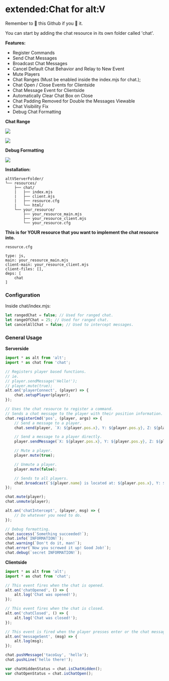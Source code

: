 # extended:Chat for alt:V

Remember to 🌟 this Github if you 💖 it.

You can start by adding the chat resource in its own folder called 'chat'.

**Features:**

* Register Commands
* Send Chat Messages
* Broadcast Chat Messages
* Cancel Default Chat Behavior and Relay to New Event
* Mute Players
* Chat Ranges (Must be enabled inside the index.mjs for chat.);
* Chat Open / Close Events for Clientside
* Chat Message Event for Clientside
* Automatically Clear Chat Box on Close
* Chat Padding Removed for Double the Messages Viewable
* Chat Visibility Fix
* Debug Chat Formatting

**Chat Range**

![](https://i.imgur.com/uu74ct0.png)

![](https://i.imgur.com/SKwdYfu.png)


**Debug Formatting**

![](https://i.imgur.com/BOMn4eH.png)


**Installation:**

```
altVServerFolder/
└── resources/
    ├── chat/
    |   ├── index.mjs
    |   ├── client.mjs
    |   ├── resource.cfg
    |   └── html/
    └── your_resource/
        ├── your_resource_main.mjs
        ├── your_resource_client.mjs
        └── your_resource.cfg
```

**This is for YOUR resource that you want to implement the chat resource into.**

`resource.cfg`
```
type: js,
main: your_resource_main.mjs
client-main: your_resource_client.mjs
client-files: [],
deps: [
    chat
]
```

### Configuration
Inside chat/index.mjs:
```js
let rangedChat = false; // Used for ranged chat.
let rangeOfChat = 25; // Used for ranged chat.
let cancelAllChat = false; // Used to intercept messages.
```

### General Usage
**Serverside**
```js
import * as alt from 'alt';
import * as chat from 'chat';

// Registers player based functions.
// ie.
// player.sendMessage('Hello!');
// player.mute(true);
alt.on('playerConnect', (player) => {
    chat.setupPlayer(player);
});

// Uses the chat resource to register a command.
// Sends a chat message to the player with their position information.
chat.registerCmd('pos', (player, args) => {
    // Send a message to a player.
    chat.send(player, `X: ${player.pos.x}, Y: ${player.pos.y}, Z: ${player.pos.z}`);

    // Send a message to a player directly.
    player.sendMessage(`X: ${player.pos.x}, Y: ${player.pos.y}, Z: ${player.pos.z}`);

    // Mute a player.
    player.mute(true);

    // Unmute a player.
    player.mute(false);

    // Sends to all players.
    chat.broadcast(`${player.name} is located at: ${player.pos.x}, Y: ${player.pos.y}, Z: ${player.pos.z}`);
});

chat.mute(player);
chat.unmute(player);

alt.on('chatIntercept', (player, msg) => {
    // Do whatever you need to do.
});

// Debug formatting.
chat.success(`Something succeeded!`);
chat.info(`INFORMATION!`);
chat.warning(`Don't do it, man!`);
chat.error(`Now you screwed it up! Good Job!`);
chat.debug(`secret INFORMATION!`);
```

**Clientside**
```js
import * as alt from 'alt';
import * as chat from 'chat';

// This event fires when the chat is opened.
alt.on('chatOpened', () => {
    alt.log('Chat was opened!');
});

// This event fires when the chat is closed.
alt.on('chatClosed', () => {
    alt.log('Chat was closed!');
});

// This event is fired when the player presses enter or the chat message is longer than 1.
alt.on('messageSent', (msg) => {
    alt.log(msg);
});

chat.pushMessage('tacoGuy', 'hello');
chat.pushLine('hello there!');

var chatHiddenStatus = chat.isChatHidden();
var chatOpenStatus = chat.isChatOpen();
```


